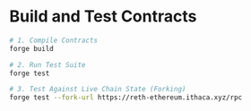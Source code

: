 # Build and Test Contracts

```bash
# 1. Compile Contracts
forge build

# 2. Run Test Suite
forge test

# 3. Test Against Live Chain State (Forking)
forge test --fork-url https://reth-ethereum.ithaca.xyz/rpc
